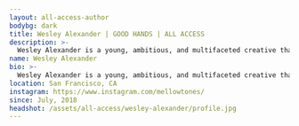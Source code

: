 ```yaml
---
layout: all-access-author
bodybg: dark
title: Wesley Alexander | GOOD HANDS | ALL ACCESS
description: >-
  Wesley Alexander is a young, ambitious, and multifaceted creative that breaks the mold of traditional photography. The majority of his work is made up of surreal digital collages that compile his photographs, taken on digital, film, and Polaroid, to create an eye-catching and mind-bending experience. 
name: Wesley Alexander
bio: >-
  Wesley Alexander is a young, ambitious, and multifaceted creative that breaks the mold of traditional photography. The majority of his work is made up of surreal digital collages that compile his photographs, taken on digital, film, and Polaroid, to create an eye-catching and mind-bending experience. 
location: San Francisco, CA
instagram: https://www.instagram.com/mellowtones/
since: July, 2018
headshot: /assets/all-access/wesley-alexander/profile.jpg
---
```


